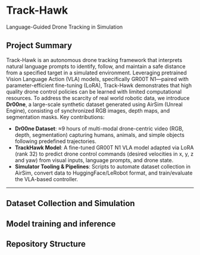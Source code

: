 # Track-Hawk

Language-Guided Drone Tracking in Simulation

## Project Summary

Track-Hawk is an autonomous drone tracking framework that interprets natural language prompts to identify, follow, and maintain a safe distance from a specified target in a simulated environment. Leveraging pretrained Vision Language Action (VLA) models, specifically GR00T N1—paired with parameter-efficient fine-tuning (LoRA), Track-Hawk demonstrates that high quality drone control policies can be learned with limited computational resources. To address the scarcity of real world robotic data, we introduce **Dr00ne**, a large-scale synthetic dataset generated using AirSim (Unreal Engine), consisting of synchronized RGB images, depth maps, and segmentation masks.
Key contributions:

* **Dr00ne Dataset**: ≈9 hours of multi-modal drone-centric video (RGB, depth, segmentation) capturing humans, animals, and simple objects following predefined trajectories.
* **TrackHawk Model**: A fine-tuned GR00T N1 VLA model adapted via LoRA (rank 32) to predict drone control commands (desired velocities in x, y, z and yaw) from visual inputs, language prompts, and drone state.
* **Simulator Tooling & Pipelines**: Scripts to automate dataset collection in AirSim, convert data to HuggingFace/LeRobot format, and train/evaluate the VLA-based controller.

---
## Dataset Collection and Simulation

## Model training and inference

## Repository Structure
